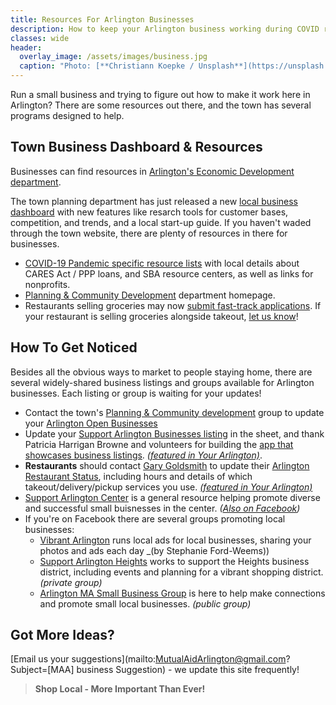 ```yaml
---
title: Resources For Arlington Businesses
description: How to keep your Arlington business working during COVID restrictions.
classes: wide
header:
  overlay_image: /assets/images/business.jpg
  caption: "Photo: [**Christiann Koepke / Unsplash**](https://unsplash.com/@christiannkoepke)"
---
```


Run a small business and trying to figure out how to make it work here in Arlington?  There are some resources out there, and the town has several programs designed to help.  

## Town Business Dashboard & Resources

Businesses can find resources in [Arlington's Economic Development department](https://www.arlingtonma.gov/departments/planning-community-development/economic-development).

The town planning department has just released a new [local business dashboard](https://www.arlingtonma.gov/departments/planning-community-development/economic-development/business-resources) with new features like resarch tools for customer bases, competition, and trends, and a local start-up guide.  If you haven't waded through the town website, there are plenty of resources in there for businesses.

- [COVID-19 Pandemic specific resource lists](https://www.arlingtonma.gov/departments/planning-community-development/economic-development/covid-19-resources) with local details about CARES Act / PPP loans, and SBA resource centers, as well as links for nonprofits.
- [Planning & Community Development](https://www.arlingtonma.gov/departments/planning-community-development/economic-development) department homepage.
- Restaurants selling groceries may now [submit fast-track applications](https://www.arlingtonma.gov/Home/Components/News/News/10149/1525?backlist=%2fdepartments%2fhealth-human-services).  If your restaurant is selling groceries alongside takeout, [let us know](https://mutualaidarlington.org/food/)!

## How To Get Noticed

Besides all the obvious ways to market to people staying home, there are several widely-shared business listings and groups available for Arlington businesses.  Each listing or group is waiting for your updates!

- Contact the town's [Planning & Community development](https://www.arlingtonma.gov/departments/planning-community-development) group to update your [Arlington Open Businesses](https://docs.google.com/spreadsheets/d/1o9EW1jBsm95ucDC2cCcpRVLtMPJVUbrJEg5fTyYrqwQ/)
- Update your [Support Arlington Businesses listing](https://sheet.supportarlingtonbusiness.com/) in the sheet, and thank Patricia Harrigan Browne and volunteers for building the [app that showcases business listings](http://www.supportarlingtonbusiness.com/). [_(featured in Your Arlington)_](https://www.yourarlington.com/easyblog/entry/19-biz/2730-helpbiz-031720.html).
- **Restaurants** should contact [Gary Goldsmith](mailto:WilDeliver@aol.com) to update their [Arlington Restaurant Status](https://bit.ly/ArlingtonRestaurantStatus), including hours and details of which takeout/delivery/pickup services you use. [_(featured in Your Arlington)_](https://www.yourarlington.com/easyblog/entry/19-biz/2736-takeout-032620.html)
- [Support Arlington Center](https://www.supportarlingtoncenter.org/) is a general resource helping promote diverse and successful small buisnesses in the center. _([Also on Facebook](https://www.facebook.com/groups/SupportArlingtonCenter/))_
- If you're on Facebook <i class="fab fa-facebook"></i></span> there are several groups promoting local businesses:
  - [Vibrant Arlington](https://www.facebook.com/groups/2149484068477792/) runs local ads for local businesses, sharing your photos and ads each day _(by Stephanie Ford-Weems))
  - [Support Arlington Heights](https://www.facebook.com/groups/supportarlheights/) works to support the Heights business district, including events and planning for a vibrant shopping district. _(private group)_
  - [Arlington MA Small Business Group](https://www.facebook.com/groups/ArlingtonSmallBusiness/) is here to help make connections and promote small local businesses. _(public group)_

## Got More Ideas?

[Email us your suggestions](mailto:MutualAidArlington@gmail.com?Subject=[MAA] business Suggestion) - we update this site frequently!

> **Shop Local - More Important Than Ever!** <span style="color: #4b7a47"><i class="fa fa-money"></i></span>